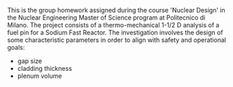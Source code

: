 This is the group homework assigned during the course 'Nuclear Design' in the Nuclear Engineering Master of Science program at Politecnico di Milano.
The project consists of a thermo-mechanical 1-1/2 D analysis of a fuel pin for a Sodium Fast Reactor.
The investigation involves the design of some characteristic parameters in order to align with safety and operational goals:
- gap size
- cladding thickness
- plenum volume
